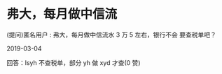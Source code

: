 # 弗大，每月做中信流

(提问)匿名用户 : 弗大，每月做中信流水 3 万 5 左右，银行不会 要查税单吧？

2019-03-04

回答：lsyh 不查税单，部分 yh 做 xyd 才查(0 赞)